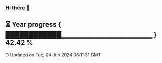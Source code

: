 ### Hi there 👋
⏳ Year progress { ████████████▁▁▁▁▁▁▁▁▁▁▁▁▁▁▁▁▁▁ } 42.42 %
---
⏰ Updated on Tue, 04 Jun 2024 06:11:31 GMT

